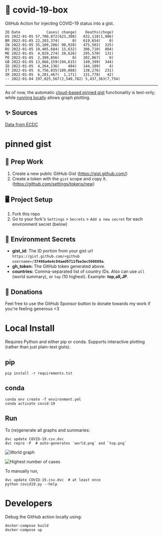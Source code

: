 # 🏥 covid-19-box

GitHub Action for injecting COVID-19 status into a gist.

```
ID Date            Cases( change)    Deaths(chnge)
US 2022-01-05 57,700,872(623,308)   832,118(1,986)
BR 2022-01-05 22,203,374(      0)   619,654(    0)
IN 2022-01-05 35,109,286( 90,928)   475,502(  325)
RU 2022-01-05 10,405,684( 15,632)   306,710(  804)
ME 2022-01-05  4,029,274( 20,626)   295,570(  131)
PE 2022-01-05  2,309,856(      0)   202,867(    0)
GB 2022-01-05 13,866,159(194,615)   149,399(  344)
ID 2022-01-05  4,264,136(    404)   144,109(    4)
IT 2022-01-05  6,756,035(189,088)   138,276(  231)
IR 2022-01-05  6,201,467(  1,171)   131,778(   42)
-- 2022-01-04 297,025,567(2,540,782) 5,437,363(7,754)
```

---

As of now, the automatic [cloud-based pinned gist](#pinned-gist) functionality is text-only;
while [running locally](#local-install) allows graph plotting.

## ✨ Sources

[Data from ECDC](https://www.ecdc.europa.eu/en/publications-data/download-todays-data-geographic-distribution-covid-19-cases-worldwide)

# pinned gist

## 🎒 Prep Work
1. Create a new public GitHub Gist (https://gist.github.com/)
1. Create a token with the `gist` scope and copy it. (https://github.com/settings/tokens/new)

## 🖥 Project Setup
1. Fork this repo
1. Go to your fork's `Settings` > `Secrets` > `Add a new secret` for each environment secret (below)

## 🤫 Environment Secrets
- **gist_id:** The ID portion from your gist url `https://gist.github.com/<github username>/`**`37496a4e4c84aed9711fbe3ec560888a`**.
- **gh_token:** The GitHub token generated above.
- **countries:** Comma-separated list of country IDs. Also can use `all` (world summary), or `top` (10 highest). Example: **top,all,JP**.

## 💸 Donations

Feel free to use the GitHub Sponsor button to donate towards my work if you're feeling generous <3

# Local Install

Requires Python and either pip or conda. Supports interactive plotting (rather than just plain-text gists).

## pip

```
pip install -r requirements.txt
```

## conda

```
conda env create -f environment.yml
conda activate covid-19
```

## Run

To (re)generate all graphs and summaries:

```
dvc update COVID-19.csv.dvc
dvc repro -P  # auto-generates `world.png` and `top.png`
```

![World graph](world.png)

![Highest number of cases](top.png)

To manually run,

```
dvc update COVID-19.csv.dvc  # at least once
python covid19.py --help
```

# Developers

Debug the GitHub action locally using:

```
docker-compose build
docker-compose up
```
